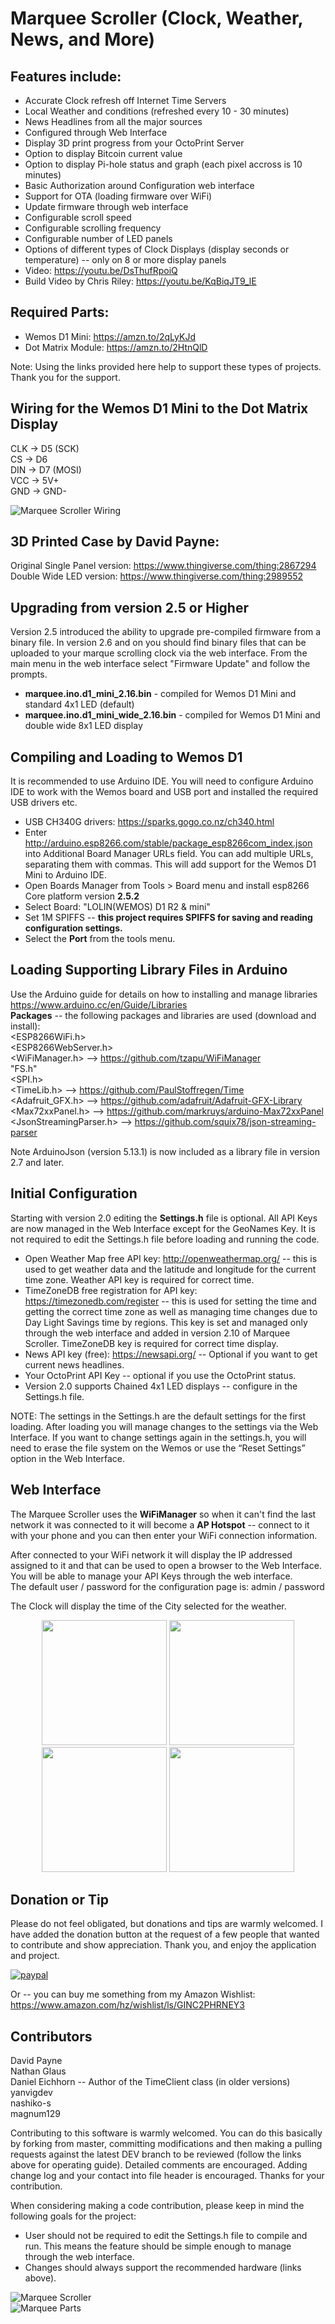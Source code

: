 # Marquee Scroller (Clock, Weather, News, and More)

## Features include:
* Accurate Clock refresh off Internet Time Servers
* Local Weather and conditions (refreshed every 10 - 30 minutes)
* News Headlines from all the major sources
* Configured through Web Interface
* Display 3D print progress from your OctoPrint Server
* Option to display Bitcoin current value
* Option to display Pi-hole status and graph (each pixel accross is 10 minutes)
* Basic Authorization around Configuration web interface
* Support for OTA (loading firmware over WiFi)
* Update firmware through web interface
* Configurable scroll speed
* Configurable scrolling frequency
* Configurable number of LED panels
* Options of different types of Clock Displays (display seconds or temperature) -- only on 8 or more display panels
* Video: https://youtu.be/DsThufRpoiQ
* Build Video by Chris Riley: https://youtu.be/KqBiqJT9_lE

## Required Parts:
* Wemos D1 Mini: https://amzn.to/2qLyKJd
* Dot Matrix Module: https://amzn.to/2HtnQlD  

Note: Using the links provided here help to support these types of projects. Thank you for the support.  

## Wiring for the Wemos D1 Mini to the Dot Matrix Display
CLK -> D5 (SCK)  
CS  -> D6  
DIN -> D7 (MOSI)  
VCC -> 5V+  
GND -> GND-  

![Marquee Scroller Wiring](/images/marquee_scroller_pins.png)  

## 3D Printed Case by David Payne:  
Original Single Panel version: https://www.thingiverse.com/thing:2867294  
Double Wide LED version: https://www.thingiverse.com/thing:2989552  

## Upgrading from version 2.5 or Higher
Version 2.5 introduced the ability to upgrade pre-compiled firmware from a binary file.  In version 2.6 and on you should find binary files that can be uploaded to your marque scrolling clock via the web interface.  From the main menu in the web interface select "Firmware Update" and follow the prompts.
* **marquee.ino.d1_mini_2.16.bin** - compiled for Wemos D1 Mini and standard 4x1 LED (default)
* **marquee.ino.d1_mini_wide_2.16.bin** - compiled for Wemos D1 Mini and double wide 8x1 LED display

## Compiling and Loading to Wemos D1
It is recommended to use Arduino IDE.  You will need to configure Arduino IDE to work with the Wemos board and USB port and installed the required USB drivers etc.  
* USB CH340G drivers:  https://sparks.gogo.co.nz/ch340.html
* Enter http://arduino.esp8266.com/stable/package_esp8266com_index.json into Additional Board Manager URLs field. You can add multiple URLs, separating them with commas.  This will add support for the Wemos D1 Mini to Arduino IDE.
* Open Boards Manager from Tools > Board menu and install esp8266 Core platform version **2.5.2**
* Select Board:  "LOLIN(WEMOS) D1 R2 & mini"
* Set 1M SPIFFS -- **this project requires SPIFFS for saving and reading configuration settings.**
* Select the **Port** from the tools menu.  

## Loading Supporting Library Files in Arduino
Use the Arduino guide for details on how to installing and manage libraries https://www.arduino.cc/en/Guide/Libraries  
**Packages** -- the following packages and libraries are used (download and install):  
<ESP8266WiFi.h>  
<ESP8266WebServer.h>  
<WiFiManager.h> --> https://github.com/tzapu/WiFiManager  
"FS.h"  
<SPI.h>  
<TimeLib.h> --> https://github.com/PaulStoffregen/Time  
<Adafruit_GFX.h> --> https://github.com/adafruit/Adafruit-GFX-Library  
<Max72xxPanel.h> --> https://github.com/markruys/arduino-Max72xxPanel  
<JsonStreamingParser.h> --> https://github.com/squix78/json-streaming-parser  

Note ArduinoJson (version 5.13.1) is now included as a library file in version 2.7 and later.

## Initial Configuration
Starting with version 2.0 editing the **Settings.h** file is optional.  All API Keys are now managed in the Web Interface except for the GeoNames Key. It is not required to edit the Settings.h file before loading and running the code.  
* Open Weather Map free API key: http://openweathermap.org/  -- this is used to get weather data and the latitude and longitude for the current time zone. Weather API key is required for correct time.
* TimeZoneDB free registration for API key: https://timezonedb.com/register -- this is used for setting the time and getting the correct time zone as well as managing time changes due to Day Light Savings time by regions.  This key is set and managed only through the web interface and added in version 2.10 of Marquee Scroller. TimeZoneDB key is required for correct time display.
* News API key (free): https://newsapi.org/ -- Optional if you want to get current news headlines.
* Your OctoPrint API Key -- optional if you use the OctoPrint status.
* Version 2.0 supports Chained 4x1 LED displays -- configure in the Settings.h file.  

NOTE: The settings in the Settings.h are the default settings for the first loading. After loading you will manage changes to the settings via the Web Interface. If you want to change settings again in the settings.h, you will need to erase the file system on the Wemos or use the “Reset Settings” option in the Web Interface.  

## Web Interface
The Marquee Scroller uses the **WiFiManager** so when it can't find the last network it was connected to 
it will become a **AP Hotspot** -- connect to it with your phone and you can then enter your WiFi connection information.

After connected to your WiFi network it will display the IP addressed assigned to it and that can be 
used to open a browser to the Web Interface.  You will be able to manage your API Keys through the web interface.  
The default user / password for the configuration page is: admin / password  

The Clock will display the time of the City selected for the weather.  

<p align="center">
  <img src="/images/2018-04-19%2006.58.05.png" width="200"/>
  <img src="/images/2018-04-19%2006.58.15.png" width="200"/>
  <img src="/images/2018-04-19%2006.58.32.png" width="200"/>
  <img src="/images/2018-04-19%2006.58.58.png" width="200"/>
</p>

## Donation or Tip
Please do not feel obligated, but donations and tips are warmly welcomed.  I have added the donation button at the request of a few people that wanted to contribute and show appreciation.  Thank you, and enjoy the application and project.  

[![paypal](https://www.paypalobjects.com/en_US/i/btn/btn_donateCC_LG.gif)](https://www.paypal.com/cgi-bin/webscr?cmd=_s-xclick&hosted_button_id=A82AT6FLN2MPY)

Or -- you can buy me something from my Amazon Wishlist: https://www.amazon.com/hz/wishlist/ls/GINC2PHRNEY3  

## Contributors
David Payne  
Nathan Glaus  
Daniel Eichhorn -- Author of the TimeClient class (in older versions)  
yanvigdev  
nashiko-s  
magnum129  

Contributing to this software is warmly welcomed. You can do this basically by forking from master, committing modifications and then making a pulling requests against the latest DEV branch to be reviewed (follow the links above for operating guide). Detailed comments are encouraged. Adding change log and your contact into file header is encouraged. Thanks for your contribution.

When considering making a code contribution, please keep in mind the following goals for the project:
* User should not be required to edit the Settings.h file to compile and run.  This means the feature should be simple enough to manage through the web interface.
* Changes should always support the recommended hardware (links above).

![Marquee Scroller](/images/5d7f02ccbf01125cabbf246f97f2ead1_preview_featured.jpg)  
![Marquee Parts](/images/1ffa0c835554d280258c13be5513c4fe_preview_featured.jpg)
